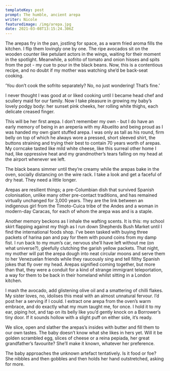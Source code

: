 ```yaml
---
templateKey: post
prompt: The humble, ancient arepa
writer: Nicole
featuredimage: /img/arepa.jpg
date: 2021-03-08T13:15:24.306Z
---
```

The arepas fry in the pan, jostling for space, as a warm fried aroma fills the kitchen. I flip them lovingly one by one. The ripe avocados sit on the wooden counter like petulant actors in the wings, waiting for their moment in the spotlight. Meanwhile, a sofrito of tomato and onion hisses and spits from the pot - my cue to pour in the black beans. Now, this is a contentious recipe, and no doubt if my mother was watching she’d be back-seat cooking.

‘You don’t cook the sofrito separately? No, no just wondering! That’s fine.’

I never thought I was good at or liked cooking until I became head chef and scullery maid for our family. Now I take pleasure in growing my baby’s lovely podgy body: her sunset pink cheeks, her rolling white thighs, each delicate creased finger.

This will be her first arepa. I don’t remember my own - but I do have an early memory of being in an arepería with my Abuelito and being proud as I was handed my own giant stuffed arepa. I was only as tall as his round, firm belly on top of which he always wore a pressed, short sleeved shirt, the buttons straining and trying their best to contain 70 years worth of arepas. My corncake tasted like mild white cheese, like this surreal other home I had, like oppressive heat and my grandmother’s tears falling on my head at the airport whenever we left.

The black beans simmer until they’re creamy while the arepas bake in the oven, socially distancing on the wire rack. I take a look and get a faceful of dry heat. They need a little longer.

Arepas are resilient things; a pre-Columbian dish that survived Spanish colonisation, unlike many other pre-contact traditions, and has remained virtually unchanged for 3,000 years. They are the link between an indigenous girl from the Timoto-Cuica tribe of the Andes and a woman in modern-day Caracas, for each of whom the arepa was and is a staple.

Another memory beckons as I inhale the wafting scents. It is this: my school skirt flapping against my thigh as I run down Shepherds Bush Market until I find the international foods shop. I’ve been tasked with buying three packets of harina pan and pay for them with pound coins from my damp fist. I run back to my mum’s car, nervous she’ll have left without me (on what universe?), gleefully clutching the garish yellow packets. That night, my mother will pat the arepa dough into neat circular moons and serve them to her Venezuelan friends while they raucously sing and tell filthy Spanish jokes that fly over my head. Arepas signified coming together, but more than that, they were a conduit for a kind of strange immigrant teleportation, a way for them to be back in their homeland whilst sitting in a London kitchen.

I mash the avocado, add glistening olive oil and a smattering of chilli flakes. My sister loves, no, idolises this meal with an almost unnatural fervour. I’d post her a serving if I could. I extract one arepa from the oven’s warm embrace, and do exactly what my mum taught me, for once. I hold it to my ear, piping hot, and tap on its belly like you’d gently knock on a Borrower’s tiny door. If it sounds hollow with a slight puff on either side, it’s ready.

We slice, open and slather the arepas’s insides with butter and fill them to our own tastes. The baby doesn’t know what she likes in hers yet. Will it be golden scrambled egg, slices of cheese or a reina pepiada, her great grandfather’s favourite? She’ll make it known, whatever her preference.

The baby approaches the unknown artefact tentatively. Is it food or foe? She nibbles and then gobbles and then holds her hand outstretched, asking for more.